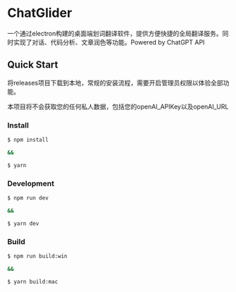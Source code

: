 # ChatGlider

一个通过electron构建的桌面端划词翻译软件，提供方便快捷的全局翻译服务。同时实现了对话、代码分析、文章润色等功能。Powered by ChatGPT API

## Quick Start
将releases项目下载到本地，常规的安装流程，需要开启管理员权限以体验全部功能。

本项目将不会获取您的任何私人数据，包括您的openAI_APIKey以及openAI_URL

### Install

```bash
$ npm install

&&

$ yarn
```

### Development

```bash
$ npm run dev

&&

$ yarn dev
```

### Build

```bash
$ npm run build:win

&&

$ yarn build:mac
```
